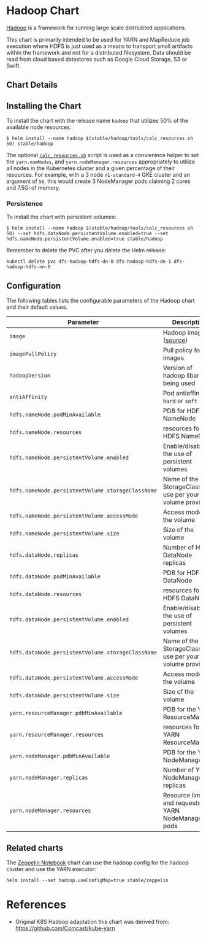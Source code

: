 # Hadoop Chart

[Hadoop](https://hadoop.apache.org/) is a framework for running large scale distriubted applications.

This chart is primarily intended to be used for YARN and MapReduce job execution where HDFS is just used as a means to transport small artifacts within the framework and not for a distributed filesystem. Data should be read from cloud based datastores such as Google Cloud Storage, S3 or Swift.

## Chart Details

## Installing the Chart

To install the chart with the release name `hadoop` that utilizes 50% of the available node resources:

```
$ helm install --name hadoop $(stable/hadoop/tools/calc_resources.sh 50) stable/hadoop
```

The optional [`calc_resources.sh`](./tools/calc_resources.sh) script is used as a convienince helper to set the `yarn.numNodes`, and `yarn.nodeManager.resources` appropriately to utilize all nodes in the Kubernetes cluster and a given percentage of their resources. For example, with a 3 node `n1-standard-4` GKE cluster and an argument of `50`, this would create 3 NodeManager pods claiming 2 cores and 7.5Gi of memory.

### Persistence

To install the chart with persistent volumes:

```
$ helm install --name hadoop $(stable/hadoop/tools/calc_resources.sh 50) --set hdfs.dataNode.persistentVolume.enabled=true --set hdfs.nameNode.persistentVolume.enabled=true stable/hadoop
```

Remember to delete the PVC after you delete the Helm release:

```
kubectl delete pvc dfs-hadoop-hdfs-dn-0 dfs-hadoop-hdfs-dn-1 dfs-hadoop-hdfs-nn-0
```

## Configuration

The following tables lists the configurable parameters of the Hadoop chart and their default values.

| Parameter                                         | Description                                                                        | Default                                                          |
| ------------------------------------------------- | -------------------------------                                                    | ---------------------------------------------------------------- |
| `image`                                           | Hadoop image ([source](https://github.com/Comcast/kube-yarn/tree/master/image))    | `danisla/hadoop:{VERSION}`                                       |
| `imagePullPolicy`                                 | Pull policy for the images                                                         | `IfNotPresent`                                                   |
| `hadoopVersion`                                   | Version of hadoop libaries being used                                              | `{VERSION}`                                                      |
| `antiAffinity`                                    | Pod antiaffinity, `hard` or `soft`                                                 | `hard`                                                           |
| `hdfs.nameNode.podMinAvailable`                   | PDB for HDFS NameNode                                                              | `1`                                                              |
| `hdfs.nameNode.resources`                         | resources for the HDFS NameNode                                                    | `requests:memory=1024Mi,cpu=200m,limits:memory=2048Mi,cpu=1000m` |
| `hdfs.nameNode.persistentVolume.enabled`          | Enable/disable the use of persistent volumes                                       | `false`                                                          | 
| `hdfs.nameNode.persistentVolume.storageClassName` | Name of the StorageClass to use per your volume provider                           | `standard`                                                       |
| `hdfs.nameNode.persistentVolume.accessMode`       | Access mode for the volume                                                         | `ReadWriteOnce`                                                  |
| `hdfs.nameNode.persistentVolume.size`             | Size of the volume                                                                 | `50Gi`                                                           |
| `hdfs.dataNode.replicas`                          | Number of HDFS DataNode replicas                                                   | `2`                                                              |
| `hdfs.dataNode.podMinAvailable`                   | PDB for HDFS DataNode                                                              | `1`                                                              |
| `hdfs.dataNode.resources`                         | resources for the HDFS DataNode                                                    | `requests:memory=1024Mi,cpu=200m,limits:memory=2048Mi,cpu=1000m` |
| `hdfs.dataNode.persistentVolume.enabled`          | Enable/disable the use of persistent volumes                                       | `false`                                                          | 
| `hdfs.dataNode.persistentVolume.storageClassName` | Name of the StorageClass to use per your volume provider                           | `standard`                                                       |
| `hdfs.dataNode.persistentVolume.accessMode`       | Access mode for the volume                                                         | `ReadWriteOnce`                                                  |
| `hdfs.dataNode.persistentVolume.size`             | Size of the volume                                                                 | `100Gi`                                                           |
| `yarn.resourceManager.pdbMinAvailable`            | PDB for the YARN ResourceManager                                                   | `1`                                                              |
| `yarn.resourceManager.resources`                  | resources for the YARN ResourceManager                                             | `requests:memory=1024Mi,cpu=200m,limits:memory=2048Mi,cpu=1000m` |
| `yarn.nodeManager.pdbMinAvailable`                | PDB for the YARN NodeManager                                                       | `1`                                                              |
| `yarn.nodeManager.replicas`                       | Number of YARN NodeManager replicas                                                | `2`                                                              |
| `yarn.nodeManager.resources`                      | Resource limits and requests for YARN NodeManager pods                             | `limits.memory=2048Mi, limits.cpu=1000m`                         |

## Related charts

The [Zeppelin Notebook](https://github.com/kubernetes/charts/tree/master/stable/zeppelin) chart can use the hadoop config for the hadoop cluster and use the YARN executor:

```
helm install --set hadoop.useConfigMap=true stable/zeppelin
```

# References

- Original K8S Hadoop adaptation this chart was derived from: https://github.com/Comcast/kube-yarn
